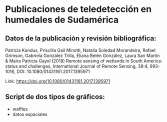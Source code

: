 # Publicaciones de teledetección en humedales de Sudamérica ####

## Datos de la publicación y revisión bibliográfica:

Patricia Kandus, Priscilla Gail Minotti, Natalia Soledad Morandeira, Rafael Grimson, Gabriela González Trilla, Eliana Belén González, Laura San Martín & Maira Patricia Gayol (2018) Remote sensing of wetlands in South America: status and challenges, International Journal of Remote Sensing, 39:4, 993-1016, DOI: 10.1080/01431161.2017.1395971

Link: https://doi.org/10.1080/01431161.2017.1395971

## Script de dos tipos de gráficos:
+ waffles
+ datos espaciales
